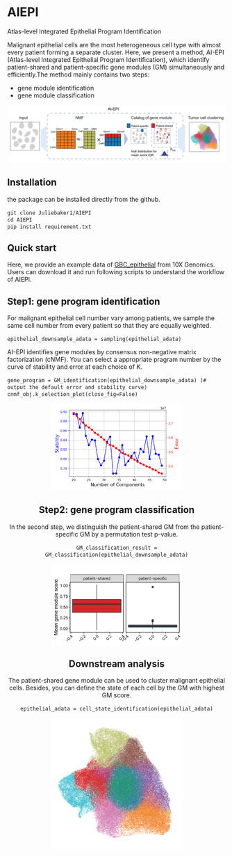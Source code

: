 # AIEPI
Atlas-level Integrated Epithelial Program Identification

Malignant epithelial cells are the most heterogeneous cell type with almost every patient forming a separate cluster. Here, we present a method, AI-EPI (Atlas-level Integrated Epithelial Program Identification), which identify patient-shared and patient-specific gene modules (GM) simultaneously and efficiently.The
method mainly contains two steps:

-   gene module identification
-   gene module classification

<div align=center> 
<img src="./inst/workflow.png" alt="workflow.png">
</div> 

Installation
------------

the package can be installed directly from the github.

```
git clone Juliebaker1/AIEPI
cd AIEPI
pip install requirement.txt
```

Quick start
-----------

Here, we provide an example data of [GBC_epithelial](http://lifeome.net/software/hrg/GBC_epithelial.h5ad) 
from 10X Genomics. Users can download it and run following scripts to understand the workflow of AIEPI.

Step1: gene program identification
------------------

For malignant epithelial cell number vary among patients, we sample the same cell number from every patient so that they are equally weighted.

```
epithelial_downsample_adata = sampling(epithelial_adata)
```
AI-EPI identifies gene modules by consensus non-negative matrix factorization (cNMF). You can select a appropriate pragram number by the curve of stability and error at each choice of K.
```
gene_program = GM_identification(epithelial_downsample_adata) (# output the default error and stability curve)
cnmf_obj.k_selection_plot(close_fig=False)
```
<div align=center> 
<img src="./inst/Epithelial.k_selection.png" width = "300"  alt="Epithelial.k_selection.png">
<div> 



Step2: gene program classification
-------------

In the second step, we distinguish the patient-shared GM from the patient-specific GM by a permutation test p-value.  

```
GM_classification_result = GM_classification(epithelial_downsample_adata)
```
<div align=center> 
<img src="./inst/IQR.png" width = "300"  alt="IQR.png" align=center />
<div> 

Downstream analysis
-------------------------------------------------
The patient-shared gene module can be used to cluster malignant epithelial cells. Besides, you can define the state of each cell by the GM with highest GM score.

```
epithelial_adata = cell_state_identification(epithelial_adata)
```

<div align=center> 
<img src="./inst/clustering.png" width = "300" alt="clustering.png" align=center />
<div> 


